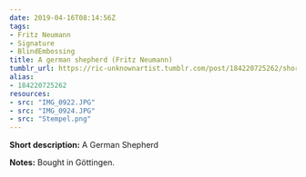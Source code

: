 ```yaml
---
date: 2019-04-16T08:14:56Z
tags:
- Fritz Neumann
- Signature
- BlindEmbossing
title: A german shepherd (Fritz Neumann)
tumblr_url: https://ric-unknownartist.tumblr.com/post/184220725262/short-description-a-german-shepherd-notes-bought
alias:
- 184220725262
resources:
- src: "IMG_0922.JPG"
- src: "IMG_0924.JPG"
- src: "Stempel.png"
---
```


**Short description:** A German Shepherd

**Notes:** Bought in Göttingen.
